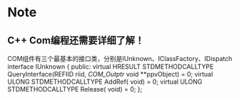 # Note
## C++ Com编程还需要详细了解！
COM组件有三个最基本的接口类，分别是IUnknown、IClassFactory、IDispatch
interface IUnknown
{
public:
    virtual HRESULT STDMETHODCALLTYPE QueryInterface(REFIID riid, _COM_Outptr_  void **ppvObject) = 0;
    virtual ULONG STDMETHODCALLTYPE AddRef( void) = 0;
    virtual ULONG STDMETHODCALLTYPE Release( void) = 0;
};
